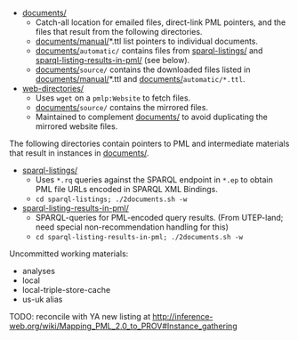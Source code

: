 * [documents/](https://github.com/timrdf/plunk/tree/master/instances/documents)
    * Catch-all location for emailed files, direct-link PML pointers, and the files that result from the following directories.
    * [documents/manual/](https://github.com/timrdf/plunk/tree/master/instances/documents/manual)*.ttl list pointers to individual documents.
    * [documents/](https://github.com/timrdf/plunk/tree/master/instances/documents)`automatic/` contains files from [sparql-listings/](https://github.com/timrdf/plunk/tree/master/instances/sparql-listings) and [sparql-listing-results-in-pml/](https://github.com/timrdf/plunk/tree/master/instances/sparql-listing-results-in-pml) (see below).
    * [documents/](https://github.com/timrdf/plunk/tree/master/instances/documents)`source/` contains the downloaded files listed in [documents/manual/](https://github.com/timrdf/plunk/tree/master/instances/documents/manual)*.ttl and [documents/](https://github.com/timrdf/plunk/tree/master/instances/documents/)`automatic/*.ttl`.
* [web-directories/](https://github.com/timrdf/plunk/tree/master/instances/web-directories)
    * Uses `wget` on a `pmlp:Website` to fetch files.
    * [documents/](https://github.com/timrdf/plunk/tree/master/instances/web-directories)`source/` contains the mirrored files.
    * Maintained to complement [documents/](https://github.com/timrdf/plunk/tree/master/instances/documents) to avoid duplicating the mirrored website files.

The following directories contain pointers to PML and intermediate materials that result in instances in [documents/](https://github.com/timrdf/plunk/tree/master/instances/documents).

* [sparql-listings/](https://github.com/timrdf/plunk/tree/master/instances/sparql-listings)
    * Uses `*.rq` queries against the SPARQL endpoint in `*.ep` to obtain PML file URLs encoded in SPARQL XML Bindings.
    * `cd sparql-listings; ./2documents.sh -w`
* [sparql-listing-results-in-pml/](https://github.com/timrdf/plunk/tree/master/instances/sparql-listing-results-in-pml)
    * SPARQL-queries for PML-encoded query results. (From UTEP-land; need special non-recommendation handling for this)
    * `cd sparql-listing-results-in-pml; ./2documents.sh -w`

Uncommitted working materials:
* analyses
* local
* local-triple-store-cache
* us-uk alias

TODO: reconcile with YA new listing at http://inference-web.org/wiki/Mapping_PML_2.0_to_PROV#Instance_gathering
